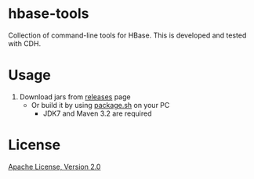 # hbase-tools
Collection of command-line tools for HBase. This is developed and tested with CDH.

# Usage
1. Download jars from [releases](../../releases) page
    - Or build it by using [package.sh](package.sh) on your PC
        - JDK7 and Maven 3.2 are required

# License
[Apache License, Version 2.0](LICENSE.txt)
